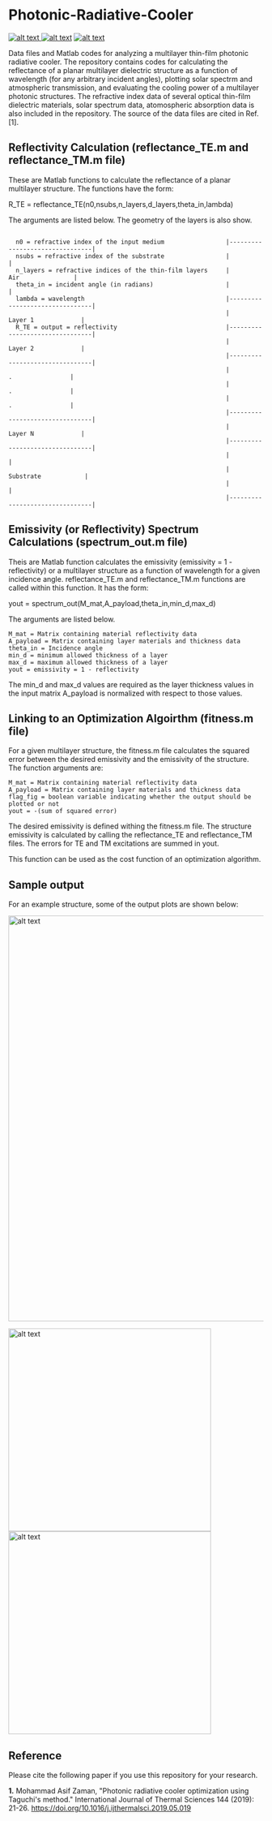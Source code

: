 # Photonic-Radiative-Cooler
<p float="left">
<a href = "https://github.com/zaman13/Photonic-Radiative-Cooler"> <img src="https://img.shields.io/badge/Language-MATLAB-blue" alt="alt text"> </a>
<a href = "https://github.com/zaman13/Photonic-Radiative-Cooler/blob/master/LICENSE"> <img src="https://img.shields.io/badge/license-MIT-green" alt="alt text"></a>
<a href = "https://github.com/zaman13/Photonic-Radiative-Cooler"> <img src="https://img.shields.io/badge/version-1.1-red" alt="alt text"> </a>
</p>

Data files and Matlab codes for analyzing a multilayer thin-film photonic radiative cooler. The repository contains codes for calculating the reflectance of a planar multilayer dielectric structure as a function of wavelength (for any arbitrary incident angles), plotting solar spectrm and atmospheric transmission, and evaluating the cooling power of a multilayer photonic structures. The refractive index data of several optical thin-film dielectric materials, solar spectrum data, atomospheric absorption data is also included in the repository. The source of the data files are cited in Ref. [1]. 



## Reflectivity Calculation (reflectance_TE.m and reflectance_TM.m file)

These are Matlab functions to calculate the reflectance of a planar multilayer structure. The functions have the form: 

R_TE = reflectance_TE(n0,nsubs,n_layers,d_layers,theta_in,lambda)

The arguments are listed below. The geometry of the layers is also show.

```                                                            

  n0 = refractive index of the input medium                 |--------------------------------|
  nsubs = refractive index of the substrate                 |                                |
  n_layers = refractive indices of the thin-film layers     |              Air               |  
  theta_in = incident angle (in radians)                    |                                |  
  lambda = wavelength                                       |--------------------------------| 
                                                            |            Layer 1             |
  R_TE = output = reflectivity                              |--------------------------------|
                                                            |            Layer 2             |
                                                            |--------------------------------|
                                                            |               .                |
                                                            |               .                |
                                                            |               .                |
                                                            |--------------------------------|
                                                            |            Layer N             |  
                                                            |--------------------------------|
                                                            |                                |
                                                            |           Substrate            |   
                                                            |                                |   
                                                            |--------------------------------|
```



## Emissivity (or Reflectivity) Spectrum Calculations (spectrum_out.m file)

Theis are Matlab function calculates the emissivity (emissivity = 1 - reflectivity) or a multilayer structure as a function of wavelength for a given incidence angle. reflectance_TE.m and reflectance_TM.m  functions are called within this function. It has the form:

yout = spectrum_out(M_mat,A_payload,theta_in,min_d,max_d)

The arguments are listed below. 
```
M_mat = Matrix containing material reflectivity data
A_payload = Matrix containing layer materials and thickness data
theta_in = Incidence angle
min_d = minimum allowed thickness of a layer
max_d = maximum allowed thickness of a layer
yout = emissivity = 1 - reflectivity
```

The min_d and max_d values are required as the layer thickness values in the input matrix A_payload is normalized with respect to those values. 



## Linking to an Optimization Algoirthm (fitness.m file)

For a given multilayer structure, the fitness.m file calculates the squared error between the desired emissivity and the emissivity of the structure. The function arguments are:

```
M_mat = Matrix containing material reflectivity data
A_payload = Matrix containing layer materials and thickness data
flag_fig = boolean variable indicating whether the output should be plotted or not
yout = -(sum of squared error)
```
The desired emissivity is defined withing the fitness.m file. The structure emissivity is calculated by calling the reflectance_TE and reflectance_TM files. The errors for TE and TM excitations are summed in yout. 

This function can be used as the cost function of an optimization algorithm.


## Sample output
For an example structure, some of the output plots are shown below:

<p float="left">
<img src="https://github.com/zaman13/Photonic-Radiative-Cooler/blob/master/Output%20figures/ref_index.svg" alt="alt text" width="800">
</p>

<p float="left">
<img src="https://github.com/zaman13/Photonic-Radiative-Cooler/blob/master/Output%20figures/Emissivity.svg" alt="alt text" width="400">
<img src="https://github.com/zaman13/Photonic-Radiative-Cooler/blob/master/Output%20figures/Emissivity_contour.png" alt="alt text" width="400">

</p>

## Reference
Please cite the following paper if you use this repository for your research.

**1.** Mohammad Asif Zaman, "Photonic radiative cooler optimization using Taguchi's method." International Journal of Thermal Sciences 144 (2019): 21-26. https://doi.org/10.1016/j.ijthermalsci.2019.05.019
